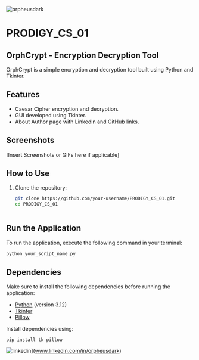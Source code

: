 ![orpheusdark](https://github.com/orpheusdark/PRODIGY_CS_01/assets/117748842/8293cf72-f3fc-4ff7-87b6-b1111792f301)

# PRODIGY_CS_01

## OrphCrypt - Encryption Decryption Tool

OrphCrypt is a simple encryption and decryption tool built using Python and Tkinter.

## Features

- Caesar Cipher encryption and decryption.
- GUI developed using Tkinter.
- About Author page with LinkedIn and GitHub links.

## Screenshots

[Insert Screenshots or GIFs here if applicable]

## How to Use

1. Clone the repository:

   ```bash
   git clone https://github.com/your-username/PRODIGY_CS_01.git
   cd PRODIGY_CS_01
  

## Run the Application

To run the application, execute the following command in your terminal:

```bash
python your_script_name.py
```

## Dependencies

Make sure to install the following dependencies before running the application:

- [Python](https://www.python.org/) (version 3.12)
- [Tkinter](https://docs.python.org/3/library/tkinter.html)
- [Pillow](https://pillow.readthedocs.io/en/stable/)

Install dependencies using:

```bash
pip install tk pillow
```


![linkedin](https://github.com/orpheusdark/PRODIGY_CS_01/assets/117748842/39f1c509-d0fd-4d3a-b7f9-8f09bae1bf07)](www.linkedin.com/in/orpheusdark)

